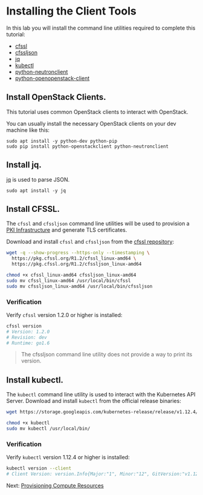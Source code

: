 # Installing the Client Tools

In this lab you will install the command line utilities required to complete this tutorial:

- [cfssl][cfssl]
- [cfssljson][cfssl]
- [jq][jq]
- [kubectl][kubectl]
- [python-neutronclient][openstack-clients]
- [python-openopenstack-client][openstack-clients]

## Install OpenStack Clients.

This tutorial uses common OpenStack clients to interact with OpenStack.

You can usually install the necessary OpenStack clients on your dev machine like this:

```
sudo apt install -y python-dev python-pip
sudo pip install python-openstackclient python-neutronclient
```

## Install jq.

[jq] is used to parse JSON.

```
sudo apt install -y jq
```

## Install CFSSL.

The `cfssl` and `cfssljson` command line utilities will be used to provision a [PKI Infrastructure](https://en.wikipedia.org/wiki/Public_key_infrastructure) and generate TLS certificates.

Download and install `cfssl` and `cfssljson` from the [cfssl repository](https://pkg.cfssl.org):

```bash
wget -q --show-progress --https-only --timestamping \
  https://pkg.cfssl.org/R1.2/cfssl_linux-amd64 \
  https://pkg.cfssl.org/R1.2/cfssljson_linux-amd64

chmod +x cfssl_linux-amd64 cfssljson_linux-amd64
sudo mv cfssl_linux-amd64 /usr/local/bin/cfssl
sudo mv cfssljson_linux-amd64 /usr/local/bin/cfssljson
```

### Verification

Verify `cfssl` version 1.2.0 or higher is installed:

```bash
cfssl version
# Version: 1.2.0
# Revision: dev
# Runtime: go1.6
```

> The cfssljson command line utility does not provide a way to print its version.

## Install kubectl.

The `kubectl` command line utility is used to interact with the Kubernetes API Server. Download and install `kubectl` from the official release binaries:

```bash
wget https://storage.googleapis.com/kubernetes-release/release/v1.12.4/bin/linux/amd64/kubectl

chmod +x kubectl
sudo mv kubectl /usr/local/bin/
```

### Verification

Verify `kubectl` version 1.12.4 or higher is installed:

```bash
kubectl version --client
# Client Version: version.Info{Major:"1", Minor:"12", GitVersion:"v1.12.4", GitCommit:"0ed33881dc4355495f623c6f22e7dd0b7632b7c0", GitTreeState:"clean", BuildDate:"2018-09-27T17:05:32Z", GoVersion:"go1.10.4", Compiler:"gc", Platform:"linux/amd64"}
```

Next: [Provisioning Compute Resources](03-compute-resources.md)

<!--- Hidden References -->

[cfssl]: https://github.com/cloudflare/cfssl
[jq]: https://stedolan.github.io/jq/
[kubectl]: https://kubernetes.io/docs/tasks/tools/install-kubectl
[openstack-clients]: https://docs.openstack.org/newton/user-guide/common/cli-install-openstack-command-line-clients.html
